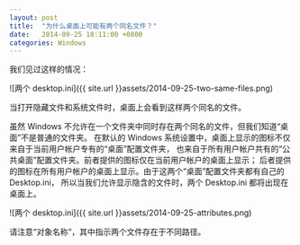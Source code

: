 ```yaml
---
layout: post
title:  "为什么桌面上可能有两个同名文件？"
date:   2014-09-25 18:11:00 +0800
categories: Windows
---
```


我们见过这样的情况：

![两个 desktop.ini]({{ site.url }}assets/2014-09-25-two-same-files.png)

当打开隐藏文件和系统文件时，桌面上会看到这样两个同名的文件。

虽然 Windows 不允许在一个文件夹中同时存在两个同名的文件，但我们知道“桌面”不是普通的文件夹。
在默认的 Windows 系统设置中，桌面上显示的图标不仅来自于当前用户帐户专有的“桌面”配置文件夹，
也来自于所有用户帐户共有的“公共桌面”配置文件夹。前者提供的图标仅在当前用户帐户的桌面上显示；
后者提供的图标在所有用户帐户的桌面上显示。由于这两个“桌面”配置文件夹都有自己的 Desktop.ini，
所以当我们允许显示隐含的文件时，两个 Desktop.ini 都将出现在桌面上。

![两个 desktop.ini]({{ site.url }}assets/2014-09-25-attributes.png)

请注意“对象名称”，其中指示两个文件存在于不同路径。

